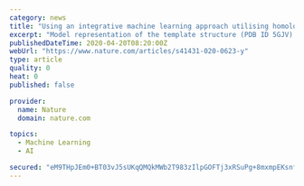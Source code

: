 ```yaml
---
category: news
title: "Using an integrative machine learning approach utilising homology modelling to clinically interpret genetic variants: CACNA1F as an exemplar"
excerpt: "Model representation of the template structure (PDB ID 5GJV) used in homology modelling. In order to integrate clinical CACNA1F data with homology modelling of Ca v 1.4 α1 we defined a set of structure-based parameters and determined their ability to differentiate variants from the D and N groups."
publishedDateTime: 2020-04-20T08:20:00Z
webUrl: "https://www.nature.com/articles/s41431-020-0623-y"
type: article
quality: 0
heat: 0
published: false

provider:
  name: Nature
  domain: nature.com

topics:
  - Machine Learning
  - AI

secured: "eM9THpJEm0+BT03vJ5sUKqQMQkMWb2T983zIlpGOFTj3xRSuPg+8mxmpEKsnfWRblMngRkxyvz6+sCguXHp8B4ZxMI29/tbIelunWhQRT554A6zoTsmIPhFKGkdhzYJHOcoFl6vbRpkNdR8O8Dxvekl3zVgBM2z8pDoJvCGtZkpKzKUJoDTeva5GZgL1oTqexvg8b4pwPvByywVmq5gZQ1eIrrc6GWsZz+Z5ylreTrc502x+l3y6Btc1pvMFdBlJXaqhyvEvVnw/AtxxeIIUtZSNAj6bXSq250Krce8z0kSr8neUIe6Cf8Ma8q99svl9XbIFMHRSrpUtE+QwI7Fll/2/VrIyHa8A+e/NhqTpZ/f468K1xSG0qK0sjvbaTXUA3oskJz+8YGcoDZVZWc3hvxizVKgoi5MWpk6/UxhnKFSKmfelhKB/BgeHQH0FjMFMxwXq+/UmfOXfuFkcItXzwOa1lZFIKBLMCwH9oxvCPaQ=;QSxmBbTcUbAuDO1CNe4t+w=="
---
```


